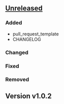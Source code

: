 
## [Unreleased](https://github.com/hoitek-go/gorm-migrator)

### Added
- pull_request_template
- CHANGELOG

### Changed

### Fixed

### Removed

## Version v1.0.2
